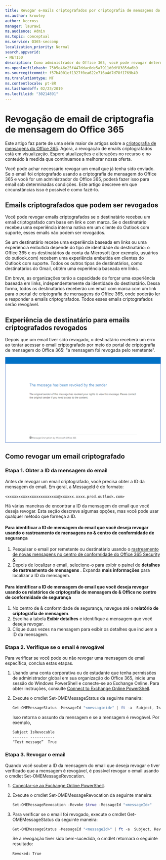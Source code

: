 ```yaml
---
title: Revogar e-mails criptografados por criptografia de mensagens do Office 365
ms.author: krowley
author: kccross
manager: laurawi
ms.audience: Admin
ms.topic: conceptual
ms.service: O365-seccomp
localization_priority: Normal
search.appverid:
- MET150
description: Como administrador do Office 365, você pode revogar determinados emails que foram criptografados com a criptografia de mensagem do Office 365.
ms.openlocfilehash: 75b5e46e25f447ddac0de5a7911d0df8385da6b9
ms.sourcegitcommit: f57b4001ef1327f0ea622e716a4d7d78f1769b49
ms.translationtype: MT
ms.contentlocale: pt-BR
ms.lasthandoff: 02/23/2019
ms.locfileid: "30214891"
---
```

# <a name="office-365-message-encryption-email-revocation"></a>Revogação de email de criptografia de mensagem do Office 365

Este artigo faz parte de uma série maior de artigos sobre a [criptografia de mensagens do Office 365](ome.md). Agora, a revogação de emails criptografados está em visualização. Espere atualizações e alterações no recurso e no conteúdo à medida que continuamos a melhorar nossa oferta.

Você pode achar necessário revogar um email que já tenha sido enviado. Se o email foi criptografado usando a criptografia de mensagem do Office 365 e você for um administrador do Office 365, poderá fazer isso para email sob determinadas condições. Este artigo descreve em que circunstâncias isso é possível e como fazê-lo.
  
## <a name="encrypted-emails-that-you-can-revoke"></a>Emails criptografados que podem ser revogados

Você pode revogar emails criptografados se o destinatário recebeu um email criptografado com base em link e com marca. Se o destinatário recebeu uma experiência interna nativa em um cliente do Outlook com suporte, esses emails não podem ser revogados.

Se um destinatário recebe uma experiência baseada em links ou uma experiência embutida depende do tipo de identidade do destinatário: o Office 365 e os destinatários da conta da Microsoft (por exemplo, usuários do outlook.com) recebem uma experiência embutida em clientes do Outlook com suporte. Todos os outros tipos de destinatários, como destinatários do Gmail, obtêm uma experiência baseada em links.

Em breve, as organizações terão a capacidade de forçar uma experiência baseada em links, independentemente da identidade do destinatário. Dessa forma, todos os destinatários receberão um email com marca com um link para o portal de criptografia de mensagens do Office 365, onde poderão ler e responder a emails criptografados. Todos esses emails criptografados serão revogável.
  
## <a name="recipient-experience-for-revoked-encrypted-emails"></a>Experiência de destinatário para emails criptografados revogados

Depois que um email tiver sido revogado, o destinatário receberá um erro ao tentar acessar o email criptografado por meio do portal de criptografia de mensagem do Office 365: "a mensagem foi revogada pelo remetente".

![Captura de tela que mostra um email criptografado revogado.](media/revoked-encrypted-email.png)

## <a name="how-to-revoke-an-encrypted-email"></a>Como revogar um email criptografado

### <a name="step-1-obtain-the-message-id-of-the-email"></a>Etapa 1. Obter a ID da mensagem do email

Antes de revogar um email criptografado, você precisa obter a ID da mensagem do email. Em geral, a MessageId é do formato:

`<xxxxxxxxxxxxxxxxxxxxxxx@xxxxxx.xxxx.prod.outlook.com>`  

Há várias maneiras de encontrar a ID da mensagem do email que você deseja revogar. Esta seção descreve algumas opções, mas você pode usar qualquer método que forneça a ID.

#### <a name="to-identify-the-message-id-of-the-email-you-want-to-revoke-by-using-message-trace-in-the-security-amp-compliance-center"></a>Para identificar a ID de mensagem do email que você deseja revogar usando o rastreamento de mensagens no &amp; centro de conformidade de segurança

1. Pesquisar o email por remetente ou destinatário usando o [rastreamento de novas mensagens no centro de conformidade do Office 365 Security &](https://blogs.technet.microsoft.com/exchange/2018/05/02/new-message-trace-in-office-365-security-compliance-center/).
2. Depois de localizar o email, selecione-o para exibir o painel de **detalhes de rastreamento de mensagens** . Expanda **mais informações** para localizar a ID da mensagem.

#### <a name="to-identify-the-message-id-of-the-email-you-want-to-revoke-by-using-office-message-encryption-reports-in-the-security-amp-compliance-center"></a>Para identificar a ID de mensagem do email que você deseja revogar usando os relatórios de criptografia de mensagem do &amp; Office no centro de conformidade de segurança

1. No centro de &amp; conformidade de segurança, navegue até o **relatório de criptografia de mensagem**.
2. Escolha a tabela **Exibir detalhes** e identifique a mensagem que você deseja revogar.
3. Clique duas vezes na mensagem para exibir os detalhes que incluem a ID da mensagem.

### <a name="step-2-verify-that-the-mail-is-revocable"></a>Etapa 2. Verifique se o email é revogável

Para verificar se você pode ou não revogar uma mensagem de email específica, conclua estas etapas.

1. Usando uma conta corporativa ou de estudante que tenha permissões de administrador global em sua organização do Office 365, inicie uma sessão do Windows PowerShell e conecte-se ao Exchange Online. Para obter instruções, consulte [Connect to Exchange Online PowerShell](https://aka.ms/exopowershell).

2. Execute o cmdlet Set-OMEMessageStatus da seguinte maneira:
     ```powershell
     Get-OMEMessageStatus -MessageId "<messagieid>" | ft -a  Subject, IsRevocable
     ```

   Isso retorna o assunto da mensagem e se a mensagem é revogável. Por exemplo,

     ```text
     Subject IsRevocable
     ------- -----------
     “Test message”  True
     ```

### <a name="step-3-revoke-the-mail"></a>Etapa 3. Revogar o email  

Quando você souber a ID da mensagem do email que deseja revogar e tiver verificado que a mensagem é revogável, é possível revogar o email usando o cmdlet Set-OMEMessageRevocation.

1. [Conectar-se ao Exchange Online PowerShell](https://aka.ms/exopowershell).

2. Execute o cmdlet Set-OMEMessageRevocation da seguinte maneira:

    ```powershell
    Set-OMEMessageRevocation -Revoke $true -MessageId "<messageId>"
    ```

3. Para verificar se o email foi revogado, execute o cmdlet Get-OMEMessageStatus da seguinte maneira:

    ```powershell
    Get-OMEMessageStatus -MessageId "<messageId>" | ft -a  Subject, Revoked
    ```  
    Se a revogação tiver sido bem-sucedida, o cmdlet retornará o seguinte resultado:  

    `Revoked: True`
